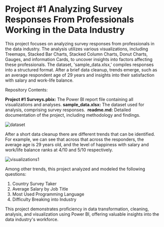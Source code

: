 # Project #1 Analyzing Survey Responses From Professionals Working in the Data Industry

This project focuses on analyzing survey responses from professionals in the data industry. The analysis utilizes various visualizations, including Treemaps, Stacked Bar Charts, Stacked Column Charts, Donut Charts, Gauges, and information Cards, to uncover insights into factors affecting these professionals. The dataset, 'sample_data.xlsx,' compiles responses into a structured format. After a brief data cleanup, trends emerge, such as an average respondent age of 29 years and insights into their satisfaction with salary and work-life balance.

Repository Contents:

**Project #1 Surveys.pbix:** The Power BI report file containing all visualizations and analyses.  ​
**sample_data.xlsx:** The dataset used for analysis, comprising survey responses.  ​
**readme.md:** Detailed documentation of the project, including methodology and findings.

![dataset](https://github.com/user-attachments/assets/1bc7d2dd-b97e-42c6-a01c-dfc7fa204e1e)

After a short data cleanup there are different trends that can be identified. For example, we can see that across that across the responders, the average age is 29 years old, and the level of happiness with salary and work/life balance ranks at 4/10 and 5/10 respectively. 

![visualizations1](https://github.com/user-attachments/assets/64a69e6c-7673-4abf-ae5f-6e2c0236a6f2)

Among other trends, this project analyzed and modeled the following questions: 
  1. Country Survey Taker
  2. Average Salary by Job Title
  3. Most Used Programming Language
  4. Difficulty Breaking into Industry

This project demonstrates proficiency in data transformation, cleaning, analysis, and visualization using Power BI, offering valuable insights into the data industry's workforce.
